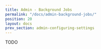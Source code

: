 ```yaml
---
title: Admin - Background Jobs
permalink: "/docs/admin-background-jobs/"
position: 20
layout: docs
prev_section: admin-configuring-settings
---
```


TODO

